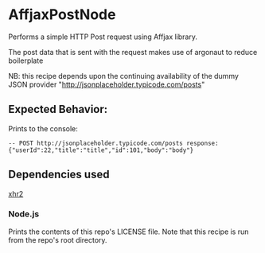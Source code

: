 # AffjaxPostNode

Performs a simple HTTP Post request using Affjax library.

The post data that is sent with the request makes use of argonaut to reduce boilerplate

NB: this recipe depends upon the continuing availability of the dummy JSON provider "http://jsonplaceholder.typicode.com/posts"

## Expected Behavior:

Prints to the console:

`-- POST http://jsonplaceholder.typicode.com/posts response: {"userId":22,"title":"title","id":101,"body":"body"}`

## Dependencies used

[xhr2](https://www.npmjs.com/package/xhr2)

### Node.js

Prints the contents of this repo's LICENSE file. Note that this recipe is run from the repo's root directory.
